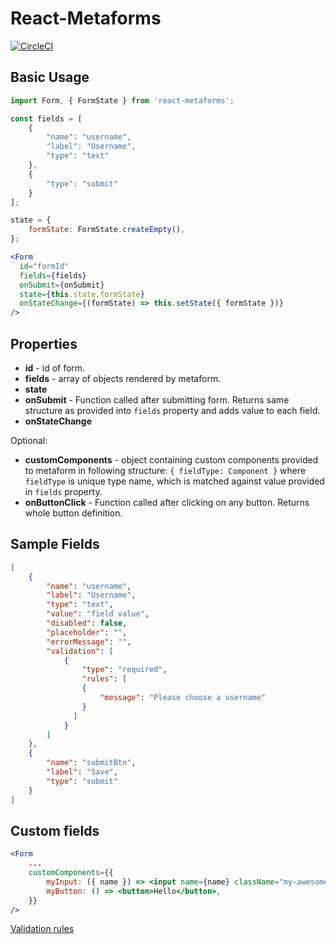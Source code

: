 # React-Metaforms

[![CircleCI](https://circleci.com/gh/flsy/react-metaforms/tree/master.svg?style=svg)](https://circleci.com/gh/flsy/react-metaforms/tree/master)

## Basic Usage

```jsx
import Form, { FormState } from 'react-metaforms';

const fields = [
    {
        "name": "username",
        "label": "Username",
        "type": "text"
    },
    {
        "type": "submit"
    }
];

state = {
    formState: FormState.createEmpty(),
};

<Form
  id="formId"
  fields={fields}
  onSubmit={onSubmit}
  state={this.state.formState}
  onStateChange={(formState) => this.setState({ formState })}
/>  
```

## Properties

* **id** - id of form.
* **fields** - array of objects rendered by metaform.
* **state**
* **onSubmit** - Function called after submitting form. Returns same structure as provided into ```fields``` property and adds value to each field.
* **onStateChange**

Optional:
* **customComponents** - object containing custom components provided to metaform in following structure: ```{ fieldType: Component }``` where ```fieldType``` is unique type name, which is matched against value provided in ```fields``` property.
* **onButtonClick** - Function called after clicking on any button. Returns whole button definition.

## Sample Fields

```json
[
    {
        "name": "username",
        "label": "Username",
        "type": "text",
        "value": "field value",
        "disabled": false,
        "placeholder": "",
        "errorMessage": "",
        "validation": [
            {
                "type": "required",
                "rules": [
                {
                    "message": "Please choose a username"
                }
              ]
            }
        ]
    },
    {
        "name": "submitBtn",
        "label": "Save",
        "type": "submit"
    }
]
```

## Custom fields

```jsx
<Form
    ...
    customComponents={{
        myInput: ({ name }) => <input name={name} className="my-awesome-input" />,
        myButton: () => <button>Hello</button>,
    }}
/>
```


[Validation rules](/docs/validation_rules.md)
